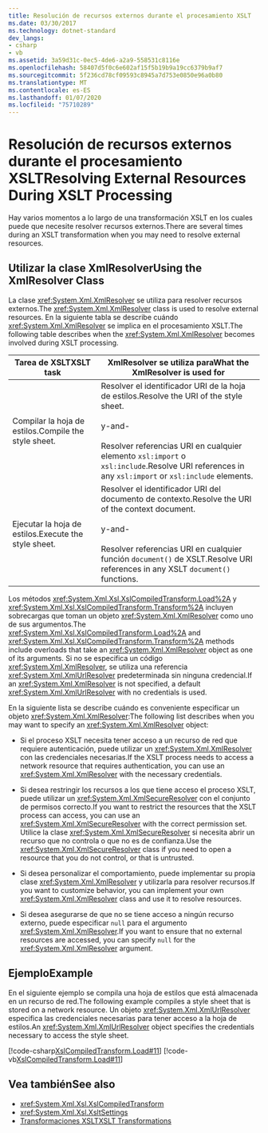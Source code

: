 ```yaml
---
title: Resolución de recursos externos durante el procesamiento XSLT
ms.date: 03/30/2017
ms.technology: dotnet-standard
dev_langs:
- csharp
- vb
ms.assetid: 3a59d31c-0ec5-4de6-a2a9-558531c8116e
ms.openlocfilehash: 58407d5f0c6e602af15f5b19b9a19cc6379b9af7
ms.sourcegitcommit: 5f236cd78cf09593c8945a7d753e0850e96a0b80
ms.translationtype: MT
ms.contentlocale: es-ES
ms.lasthandoff: 01/07/2020
ms.locfileid: "75710289"
---
```

# <a name="resolving-external-resources-during-xslt-processing"></a><span data-ttu-id="1b567-102">Resolución de recursos externos durante el procesamiento XSLT</span><span class="sxs-lookup"><span data-stu-id="1b567-102">Resolving External Resources During XSLT Processing</span></span>
<span data-ttu-id="1b567-103">Hay varios momentos a lo largo de una transformación XSLT en los cuales puede que necesite resolver recursos externos.</span><span class="sxs-lookup"><span data-stu-id="1b567-103">There are several times during an XSLT transformation when you may need to resolve external resources.</span></span>  
  
## <a name="using-the-xmlresolver-class"></a><span data-ttu-id="1b567-104">Utilizar la clase XmlResolver</span><span class="sxs-lookup"><span data-stu-id="1b567-104">Using the XmlResolver Class</span></span>  
 <span data-ttu-id="1b567-105">La clase <xref:System.Xml.XmlResolver> se utiliza para resolver recursos externos.</span><span class="sxs-lookup"><span data-stu-id="1b567-105">The <xref:System.Xml.XmlResolver> class is used to resolve external resources.</span></span> <span data-ttu-id="1b567-106">En la siguiente tabla se describe cuándo <xref:System.Xml.XmlResolver> se implica en el procesamiento XSLT.</span><span class="sxs-lookup"><span data-stu-id="1b567-106">The following table describes when the <xref:System.Xml.XmlResolver> becomes involved during XSLT processing.</span></span>  
  
|<span data-ttu-id="1b567-107">Tarea de XSLT</span><span class="sxs-lookup"><span data-stu-id="1b567-107">XSLT task</span></span>|<span data-ttu-id="1b567-108">XmlResolver se utiliza para</span><span class="sxs-lookup"><span data-stu-id="1b567-108">What the XmlResolver is used for</span></span>|  
|---------------|--------------------------------------|  
|<span data-ttu-id="1b567-109">Compilar la hoja de estilos.</span><span class="sxs-lookup"><span data-stu-id="1b567-109">Compile the style sheet.</span></span>|<span data-ttu-id="1b567-110">Resolver el identificador URI de la hoja de estilos.</span><span class="sxs-lookup"><span data-stu-id="1b567-110">Resolve the URI of the style sheet.</span></span><br /><br /> <span data-ttu-id="1b567-111">y</span><span class="sxs-lookup"><span data-stu-id="1b567-111">-and-</span></span><br /><br /> <span data-ttu-id="1b567-112">Resolver referencias URI en cualquier elemento `xsl:import` o `xsl:include`.</span><span class="sxs-lookup"><span data-stu-id="1b567-112">Resolve URI references in any `xsl:import` or `xsl:include` elements.</span></span>|  
|<span data-ttu-id="1b567-113">Ejecutar la hoja de estilos.</span><span class="sxs-lookup"><span data-stu-id="1b567-113">Execute the style sheet.</span></span>|<span data-ttu-id="1b567-114">Resolver el identificador URI del documento de contexto.</span><span class="sxs-lookup"><span data-stu-id="1b567-114">Resolve the URI of the context document.</span></span><br /><br /> <span data-ttu-id="1b567-115">y</span><span class="sxs-lookup"><span data-stu-id="1b567-115">-and-</span></span><br /><br /> <span data-ttu-id="1b567-116">Resolver referencias URI en cualquier función `document()` de XSLT.</span><span class="sxs-lookup"><span data-stu-id="1b567-116">Resolve URI references in any XSLT `document()` functions.</span></span>|  
  
 <span data-ttu-id="1b567-117">Los métodos <xref:System.Xml.Xsl.XslCompiledTransform.Load%2A> y <xref:System.Xml.Xsl.XslCompiledTransform.Transform%2A> incluyen sobrecargas que toman un objeto <xref:System.Xml.XmlResolver> como uno de sus argumentos.</span><span class="sxs-lookup"><span data-stu-id="1b567-117">The <xref:System.Xml.Xsl.XslCompiledTransform.Load%2A> and <xref:System.Xml.Xsl.XslCompiledTransform.Transform%2A> methods include overloads that take an <xref:System.Xml.XmlResolver> object as one of its arguments.</span></span> <span data-ttu-id="1b567-118">Si no se especifica un código <xref:System.Xml.XmlResolver>, se utiliza una referencia <xref:System.Xml.XmlUrlResolver> predeterminada sin ninguna credencial.</span><span class="sxs-lookup"><span data-stu-id="1b567-118">If an <xref:System.Xml.XmlResolver> is not specified, a default <xref:System.Xml.XmlUrlResolver> with no credentials is used.</span></span>  
  
 <span data-ttu-id="1b567-119">En la siguiente lista se describe cuándo es conveniente especificar un objeto <xref:System.Xml.XmlResolver>:</span><span class="sxs-lookup"><span data-stu-id="1b567-119">The following list describes when you may want to specify an <xref:System.Xml.XmlResolver> object:</span></span>  
  
- <span data-ttu-id="1b567-120">Si el proceso XSLT necesita tener acceso a un recurso de red que requiere autenticación, puede utilizar un <xref:System.Xml.XmlResolver> con las credenciales necesarias.</span><span class="sxs-lookup"><span data-stu-id="1b567-120">If the XSLT process needs to access a network resource that requires authentication, you can use an <xref:System.Xml.XmlResolver> with the necessary credentials.</span></span>  
  
- <span data-ttu-id="1b567-121">Si desea restringir los recursos a los que tiene acceso el proceso XSLT, puede utilizar un <xref:System.Xml.XmlSecureResolver> con el conjunto de permisos correcto.</span><span class="sxs-lookup"><span data-stu-id="1b567-121">If you want to restrict the resources that the XSLT process can access, you can use an <xref:System.Xml.XmlSecureResolver> with the correct permission set.</span></span> <span data-ttu-id="1b567-122">Utilice la clase <xref:System.Xml.XmlSecureResolver> si necesita abrir un recurso que no controla o que no es de confianza.</span><span class="sxs-lookup"><span data-stu-id="1b567-122">Use the <xref:System.Xml.XmlSecureResolver> class if you need to open a resource that you do not control, or that is untrusted.</span></span>  
  
- <span data-ttu-id="1b567-123">Si desea personalizar el comportamiento, puede implementar su propia clase <xref:System.Xml.XmlResolver> y utilizarla para resolver recursos.</span><span class="sxs-lookup"><span data-stu-id="1b567-123">If you want to customize behavior, you can implement your own <xref:System.Xml.XmlResolver> class and use it to resolve resources.</span></span>  
  
- <span data-ttu-id="1b567-124">Si desea asegurarse de que no se tiene acceso a ningún recurso externo, puede especificar `null` para el argumento <xref:System.Xml.XmlResolver>.</span><span class="sxs-lookup"><span data-stu-id="1b567-124">If you want to ensure that no external resources are accessed, you can specify `null` for the <xref:System.Xml.XmlResolver> argument.</span></span>  
  
## <a name="example"></a><span data-ttu-id="1b567-125">Ejemplo</span><span class="sxs-lookup"><span data-stu-id="1b567-125">Example</span></span>  
 <span data-ttu-id="1b567-126">En el siguiente ejemplo se compila una hoja de estilos que está almacenada en un recurso de red.</span><span class="sxs-lookup"><span data-stu-id="1b567-126">The following example compiles a style sheet that is stored on a network resource.</span></span> <span data-ttu-id="1b567-127">Un objeto <xref:System.Xml.XmlUrlResolver> especifica las credenciales necesarias para tener acceso a la hoja de estilos.</span><span class="sxs-lookup"><span data-stu-id="1b567-127">An <xref:System.Xml.XmlUrlResolver> object specifies the credentials necessary to access the style sheet.</span></span>  
  
 [!code-csharp[XslCompiledTransform.Load#11](../../../../samples/snippets/csharp/VS_Snippets_Data/XslCompiledTransform.Load/CS/Xslt_Load_v2.cs#11)]
 [!code-vb[XslCompiledTransform.Load#11](../../../../samples/snippets/visualbasic/VS_Snippets_Data/XslCompiledTransform.Load/VB/Xslt_Load_v2.vb#11)]  
  
## <a name="see-also"></a><span data-ttu-id="1b567-128">Vea también</span><span class="sxs-lookup"><span data-stu-id="1b567-128">See also</span></span>

- <xref:System.Xml.Xsl.XslCompiledTransform>
- <xref:System.Xml.Xsl.XsltSettings>
- [<span data-ttu-id="1b567-129">Transformaciones XSLT</span><span class="sxs-lookup"><span data-stu-id="1b567-129">XSLT Transformations</span></span>](../../../../docs/standard/data/xml/xslt-transformations.md)
